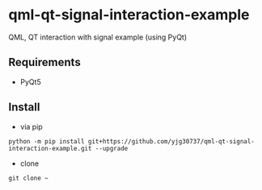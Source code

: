 # qml-qt-signal-interaction-example
QML, QT interaction with signal example (using PyQt)

## Requirements
* PyQt5

## Install
* via pip

`python -m pip install git+https://github.com/yjg30737/qml-qt-signal-interaction-example.git --upgrade`
* clone

`git clone ~`
